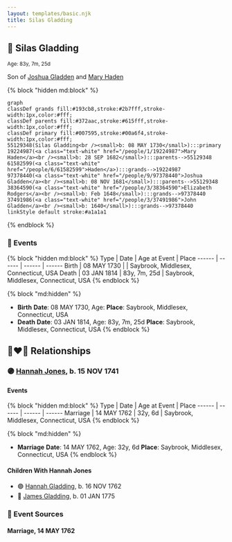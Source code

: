 ```yaml
---
layout: templates/basic.njk
title: Silas Gladding
---
```

## 🔵 Silas Gladding
<small>Age: 83y, 7m, 25d</small>

Son of [Joshua Gladden](/people/9/97378440) and [Mary Haden](/people/1/19224987)

{% block "hidden md:block" %}
```mermaid
graph
classDef grands fill:#193cb8,stroke:#2b7fff,stroke-width:1px,color:#fff;
classDef parents fill:#372aac,stroke:#615fff,stroke-width:1px,color:#fff;
classDef primary fill:#007595,stroke:#00a6f4,stroke-width:1px,color:#fff;
55129348(Silas Gladding<br /><small>b: 08 MAY 1730</small>):::primary
19224987(<a class="text-white" href="/people/1/19224987">Mary Haden</a><br /><small>b: 28 SEP 1682</small>):::parents-->55129348
61582599(<a class="text-white" href="/people/6/61582599">Haden</a>):::grands-->19224987
97378440(<a class="text-white" href="/people/9/97378440">Joshua Gladden</a><br /><small>b: 08 NOV 1681</small>):::parents-->55129348
38364590(<a class="text-white" href="/people/3/38364590">Elizabeth Rodgers</a><br /><small>b: Feb 1648</small>):::grands-->97378440
37491986(<a class="text-white" href="/people/3/37491986">John Gladden</a><br /><small>b: 1640</small>):::grands-->97378440
linkStyle default stroke:#a1a1a1
```
{% endblock %}

### 📆 Events

{% block "hidden md:block" %}
Type | Date | Age at Event | Place
------ | ------ | ------ | ------
Birth | 08 MAY 1730 |  | Saybrook, Middlesex, Connecticut, USA
Death | 03 JAN 1814 | 83y, 7m, 25d | Saybrook, Middlesex, Connecticut, USA
{% endblock %}

{% block "md:hidden" %}
- **Birth**
**Date**: 08 MAY 1730, Age:
**Place**: Saybrook, Middlesex, Connecticut, USA
- **Death**
**Date**: 03 JAN 1814, Age: 83y, 7m, 25d
**Place**: Saybrook, Middlesex, Connecticut, USA
{% endblock %}

## 👩‍❤️‍👨 Relationships

### 🟣 [Hannah Jones](/people/3/3592220), b. 15 NOV 1741

#### Events

{% block "hidden md:block" %}
Type | Date | Age at Event | Place
------ | ------ | ------ | ------
Marriage | 14 MAY 1762 | 32y, 6d | Saybrook, Middlesex, Connecticut, USA
{% endblock %}

{% block "md:hidden" %}
- **Marriage**
**Date**: 14 MAY 1762, Age: 32y, 6d
**Place**: Saybrook, Middlesex, Connecticut, USA
{% endblock %}

#### Children With Hannah Jones
* 🟣 [Hannah Gladding](/people/8/88055086), b. 16 NOV 1762
* 🔵 [James Gladding](/people/5/58213774), b. 01 JAN 1775
### 📰 Event Sources

#### <a id="event-family-0-event-0"></a> Marriage, 14 MAY 1762
